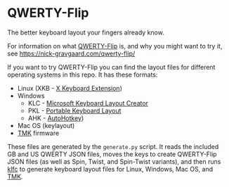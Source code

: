 QWERTY-Flip
===========

The better keyboard layout your fingers already know.

For information on what [QWERTY-Flip](https://nick-gravgaard.com/qwerty-flip/) is,
and why you might want to try it, see https://nick-gravgaard.com/qwerty-flip/

If you want to try QWERTY-Flip you can find the layout files for different
operating systems in this repo. It has these formats:
* Linux (XKB - [X Keyboard Extension](https://wiki.archlinux.org/index.php/X_keyboard_extension))
* Windows
    * KLC - [Microsoft Keyboard Layout Creator](https://www.microsoft.com/en-us/download/details.aspx?id=102134)
    * PKL - [Portable Keyboard Layout](http://pkl.sourceforge.net/)
    * AHK - [AutoHotkey](https://www.autohotkey.com/))
* Mac OS (keylayout)
* [TMK](https://github.com/tmk) firmware

These files are generated by the `generate.py` script. It reads the included GB
and US QWERTY JSON files, moves the keys to create QWERTY-Flip JSON files (as
well as Spin, Twist, and Spin-Twist variants), and then runs
[klfc](https://github.com/39aldo39/klfc) to generate keyboard layout files for
Linux, Windows, Mac OS, and [TMK](https://github.com/tmk).
